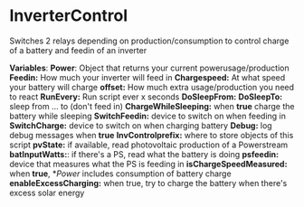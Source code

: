 # InverterControl
Switches 2 relays depending on production/consumption to control charge of a battery and feedin of an inverter

__Variables__:
    **Power**: Object that returns your current powerusage/production
    **Feedin:** How much your inverter will feed in 
    **Chargespeed:** At what speed your battery will charge
    **offset:** How much extra usage/production you need to react
    **RunEvery:** Run script ever x seconds 
    **DoSleepFrom:** 
    **DoSleepTo:** sleep from ... to (don't feed in)
    **ChargeWhileSleeping:** when **true** charge the battery while sleeping
    **SwitchFeedin:** device to switch on when feeding in
    **SwitchCharge:** device to switch on when charging battery
    **Debug:** log debug messages when **true** 
    **InvControlprefix:** where to store objects of this script
    **pvState:** if available, read photovoltaic production of a Powerstream
    **batInputWatts:**: if there's a PS, read what the battery is doing
    **psfeedin:** device that measures what the PS is feeding in
    **isChargeSpeedMeasured:** when **true**, **Power* includes consumption of battery charge
    **enableExcessCharging:** when true, try to charge the battery when there's excess solar energy
    
